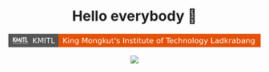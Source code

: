<h1 align="center"> Hello everybody 👋 </h1>

[![image](./badges/KMITL-1.svg)](https://www.kmitl.ac.th/)

<div align="center"><img src="https://media.tenor.com/SwQ04j5CrQIAAAAC/let-me-out-3doors-down.gif" /></div>

<!--
**SupaschaiPh/SupaschaiPH** is a ✨ _special_ ✨ repository because its `README.md` (this file) appears on your GitHub profile.

Here are some ideas to get you started:

- 🔭 I’m currently working on ...
- 🌱 I’m currently learning ...
- 👯 I’m looking to collaborate on ...
- 🤔 I’m looking for help with ...
- 💬 Ask me about ...
- 📫 How to reach me: ...
- 😄 Pronouns: ...
- ⚡ Fun fact: ...
-->
